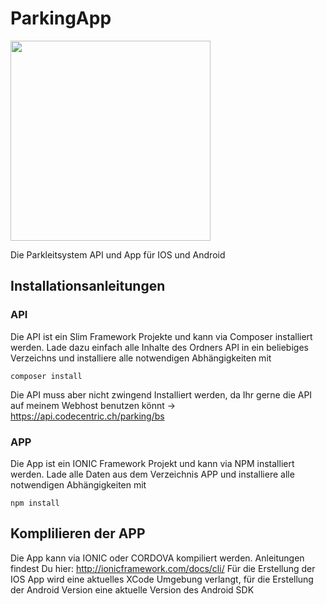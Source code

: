 # ParkingApp
<img src="https://github.com/simonjenny/ParkingApp/raw/master/screenshot.png" width="320">

Die Parkleitsystem API und App für IOS und Android

## Installationsanleitungen
### API
Die API ist ein Slim Framework Projekte und kann via Composer installiert werden. Lade dazu einfach alle Inhalte des Ordners
API in ein beliebiges Verzeichns und installiere alle notwendigen Abhängigkeiten mit
```
composer install
```
Die API muss aber nicht zwingend Installiert werden, da Ihr gerne die API auf meinem Webhost benutzen könnt -> https://api.codecentric.ch/parking/bs

### APP
Die App ist ein IONIC Framework Projekt und kann via NPM installiert werden. Lade alle Daten aus dem Verzeichnis APP
und installiere alle notwendigen Abhängigkeiten mit
```
npm install
```

## Komplilieren der APP
Die App kann via IONIC oder CORDOVA kompiliert werden. Anleitungen findest Du hier:
http://ionicframework.com/docs/cli/
Für die Erstellung der IOS App wird eine aktuelles XCode Umgebung verlangt, für die Erstellung der Android Version
eine aktuelle Version des Android SDK
